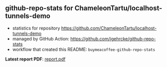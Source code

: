 ## github-repo-stats for ChameleonTartu/localhost-tunnels-demo

- statistics for repository https://github.com/ChameleonTartu/localhost-tunnels-demo
- managed by GitHub Action: https://github.com/jgehrcke/github-repo-stats
- workflow that created this README: `buymeacoffee-github-repo-stats`

**Latest report PDF**: [report.pdf](https://github.com/ChameleonTartu/buymeacoffee-github-repo-stats/raw/github-repo-stats/ChameleonTartu/localhost-tunnels-demo/latest-report/report.pdf)

